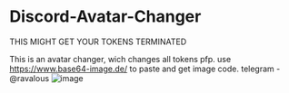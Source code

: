 # Discord-Avatar-Changer
 THIS MIGHT GET YOUR TOKENS TERMINATED 
 
 
 
This is an avatar changer, wich changes all tokens pfp.
use https://www.base64-image.de/ to paste and get image code.
telegram - @ravalous
![image](https://user-images.githubusercontent.com/38435107/151045634-e14c8850-4f62-4a66-9467-959b4c508e47.png)
